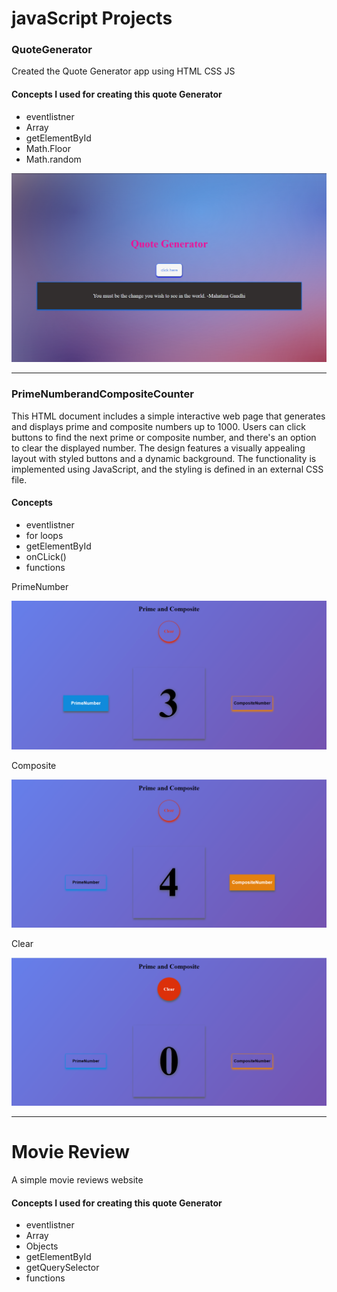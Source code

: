 <h1>javaScript Projects</h1>
<h3>QuoteGenerator</h3>
<p>Created the Quote Generator app using HTML CSS JS</p>
<h4>Concepts I used for creating this quote Generator</h4>
<ul>
<li>eventlistner</li>
<li>Array</li>
<li>getElementById</li>
<li>Math.Floor</li>
<li>Math.random</li>
</ul>
<img src="/TempImages/Screenshot (116).png">
<hr>
<h3>PrimeNumberandCompositeCounter</h3>
<p>This HTML document includes a simple interactive web page that generates and displays prime and composite numbers up to 1000. Users can click buttons to find the next prime or composite number, and there's an option to clear the displayed number. The design features a visually appealing layout with styled buttons and a dynamic background. The functionality is implemented using JavaScript, and the styling is defined in an external CSS file.</p>
<h4>Concepts</h4>
<ul>
<li>eventlistner</li>
<li>for loops</li>
<li>getElementById</li>
<li>onCLick()</li>
<li>functions</li>
</ul>
<p>PrimeNumber</p>
<img src="/TempImages/Screenshot (127).png">
<p>Composite</p>
<img src="/TempImages/Screenshot (128).png">
<p>Clear</p>
<img src="/TempImages/Screenshot (129).png">
<hr>
<h1>Movie Review</h1>
<p>A simple movie reviews website </p>
<h4>Concepts I used for creating this quote Generator</h4>
<ul>
<li>eventlistner</li>
<li>Array</li>
<li>Objects</li>
<li>getElementById</li>
<li>getQuerySelector</li>
<li>functions</li>
</ul>

